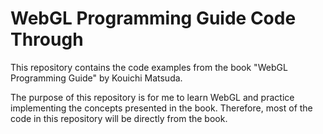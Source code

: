 # WebGL Programming Guide Code Through

This repository contains the code examples from the book "WebGL Programming Guide" by Kouichi Matsuda. 

The purpose of this repository is for me to learn WebGL and practice implementing the concepts presented in the book. Therefore, most of the code in this repository will be directly from the book.
